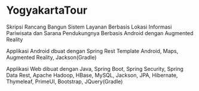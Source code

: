 YogyakartaTour
==============

Skripsi Rancang Bangun Sistem Layanan Berbasis Lokasi Informasi Pariwisata dan Sarana Pendukungnya Berbasis Android dengan Augmented Reality

Applikasi Android dbuat dengan Spring Rest Template Android, Maps, Augmented Reality, Jackson(Gradle)

Applikasi Web dibuat dengan Java, Spring Boot, Spring Security, Spring Data Rest, Apache Hadoop, HBase, MySQL, Jackson, JPA, Hibernate, Thymeleaf, PrimeUI, Bootstrap, JQuery(Gradle)
